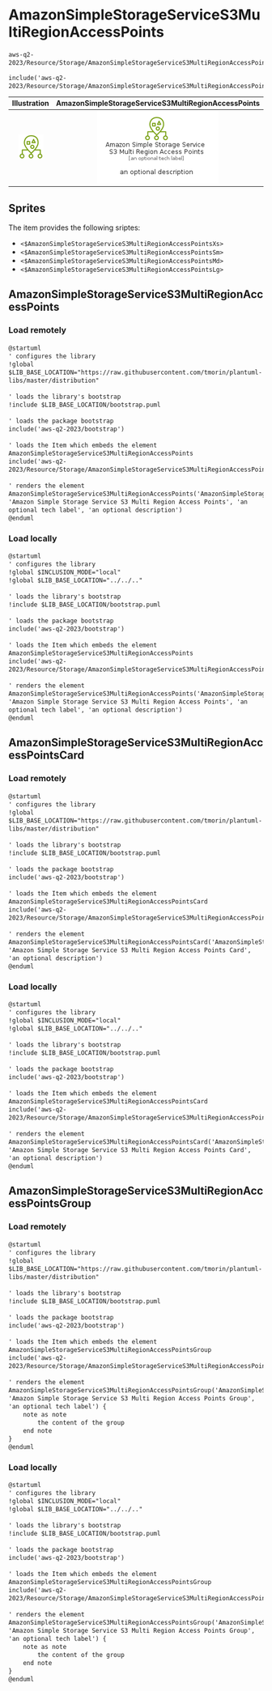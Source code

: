 # AmazonSimpleStorageServiceS3MultiRegionAccessPoints


```text
aws-q2-2023/Resource/Storage/AmazonSimpleStorageServiceS3MultiRegionAccessPoints
```

```text
include('aws-q2-2023/Resource/Storage/AmazonSimpleStorageServiceS3MultiRegionAccessPoints')
```



| Illustration | AmazonSimpleStorageServiceS3MultiRegionAccessPoints | AmazonSimpleStorageServiceS3MultiRegionAccessPointsCard | AmazonSimpleStorageServiceS3MultiRegionAccessPointsGroup |
| :---: | :---: | :---: | :---: |
| ![illustration for Illustration](../../../aws-q2-2023/Resource/Storage/AmazonSimpleStorageServiceS3MultiRegionAccessPoints.png) | ![illustration for AmazonSimpleStorageServiceS3MultiRegionAccessPoints](../../../aws-q2-2023/Resource/Storage/AmazonSimpleStorageServiceS3MultiRegionAccessPoints.Local.png) | ![illustration for AmazonSimpleStorageServiceS3MultiRegionAccessPointsCard](../../../aws-q2-2023/Resource/Storage/AmazonSimpleStorageServiceS3MultiRegionAccessPointsCard.Local.png) | ![illustration for AmazonSimpleStorageServiceS3MultiRegionAccessPointsGroup](../../../aws-q2-2023/Resource/Storage/AmazonSimpleStorageServiceS3MultiRegionAccessPointsGroup.Local.png) |



## Sprites
The item provides the following sriptes:

- `<$AmazonSimpleStorageServiceS3MultiRegionAccessPointsXs>`
- `<$AmazonSimpleStorageServiceS3MultiRegionAccessPointsSm>`
- `<$AmazonSimpleStorageServiceS3MultiRegionAccessPointsMd>`
- `<$AmazonSimpleStorageServiceS3MultiRegionAccessPointsLg>`





## AmazonSimpleStorageServiceS3MultiRegionAccessPoints

### Load remotely
```plantuml
@startuml
' configures the library
!global $LIB_BASE_LOCATION="https://raw.githubusercontent.com/tmorin/plantuml-libs/master/distribution"

' loads the library's bootstrap
!include $LIB_BASE_LOCATION/bootstrap.puml

' loads the package bootstrap
include('aws-q2-2023/bootstrap')

' loads the Item which embeds the element AmazonSimpleStorageServiceS3MultiRegionAccessPoints
include('aws-q2-2023/Resource/Storage/AmazonSimpleStorageServiceS3MultiRegionAccessPoints')

' renders the element
AmazonSimpleStorageServiceS3MultiRegionAccessPoints('AmazonSimpleStorageServiceS3MultiRegionAccessPoints', 'Amazon Simple Storage Service S3 Multi Region Access Points', 'an optional tech label', 'an optional description')
@enduml
```

### Load locally
```plantuml
@startuml
' configures the library
!global $INCLUSION_MODE="local"
!global $LIB_BASE_LOCATION="../../.."

' loads the library's bootstrap
!include $LIB_BASE_LOCATION/bootstrap.puml

' loads the package bootstrap
include('aws-q2-2023/bootstrap')

' loads the Item which embeds the element AmazonSimpleStorageServiceS3MultiRegionAccessPoints
include('aws-q2-2023/Resource/Storage/AmazonSimpleStorageServiceS3MultiRegionAccessPoints')

' renders the element
AmazonSimpleStorageServiceS3MultiRegionAccessPoints('AmazonSimpleStorageServiceS3MultiRegionAccessPoints', 'Amazon Simple Storage Service S3 Multi Region Access Points', 'an optional tech label', 'an optional description')
@enduml
```

## AmazonSimpleStorageServiceS3MultiRegionAccessPointsCard

### Load remotely
```plantuml
@startuml
' configures the library
!global $LIB_BASE_LOCATION="https://raw.githubusercontent.com/tmorin/plantuml-libs/master/distribution"

' loads the library's bootstrap
!include $LIB_BASE_LOCATION/bootstrap.puml

' loads the package bootstrap
include('aws-q2-2023/bootstrap')

' loads the Item which embeds the element AmazonSimpleStorageServiceS3MultiRegionAccessPointsCard
include('aws-q2-2023/Resource/Storage/AmazonSimpleStorageServiceS3MultiRegionAccessPoints')

' renders the element
AmazonSimpleStorageServiceS3MultiRegionAccessPointsCard('AmazonSimpleStorageServiceS3MultiRegionAccessPointsCard', 'Amazon Simple Storage Service S3 Multi Region Access Points Card', 'an optional description')
@enduml
```

### Load locally
```plantuml
@startuml
' configures the library
!global $INCLUSION_MODE="local"
!global $LIB_BASE_LOCATION="../../.."

' loads the library's bootstrap
!include $LIB_BASE_LOCATION/bootstrap.puml

' loads the package bootstrap
include('aws-q2-2023/bootstrap')

' loads the Item which embeds the element AmazonSimpleStorageServiceS3MultiRegionAccessPointsCard
include('aws-q2-2023/Resource/Storage/AmazonSimpleStorageServiceS3MultiRegionAccessPoints')

' renders the element
AmazonSimpleStorageServiceS3MultiRegionAccessPointsCard('AmazonSimpleStorageServiceS3MultiRegionAccessPointsCard', 'Amazon Simple Storage Service S3 Multi Region Access Points Card', 'an optional description')
@enduml
```

## AmazonSimpleStorageServiceS3MultiRegionAccessPointsGroup

### Load remotely
```plantuml
@startuml
' configures the library
!global $LIB_BASE_LOCATION="https://raw.githubusercontent.com/tmorin/plantuml-libs/master/distribution"

' loads the library's bootstrap
!include $LIB_BASE_LOCATION/bootstrap.puml

' loads the package bootstrap
include('aws-q2-2023/bootstrap')

' loads the Item which embeds the element AmazonSimpleStorageServiceS3MultiRegionAccessPointsGroup
include('aws-q2-2023/Resource/Storage/AmazonSimpleStorageServiceS3MultiRegionAccessPoints')

' renders the element
AmazonSimpleStorageServiceS3MultiRegionAccessPointsGroup('AmazonSimpleStorageServiceS3MultiRegionAccessPointsGroup', 'Amazon Simple Storage Service S3 Multi Region Access Points Group', 'an optional tech label') {
    note as note
        the content of the group
    end note
}
@enduml
```

### Load locally
```plantuml
@startuml
' configures the library
!global $INCLUSION_MODE="local"
!global $LIB_BASE_LOCATION="../../.."

' loads the library's bootstrap
!include $LIB_BASE_LOCATION/bootstrap.puml

' loads the package bootstrap
include('aws-q2-2023/bootstrap')

' loads the Item which embeds the element AmazonSimpleStorageServiceS3MultiRegionAccessPointsGroup
include('aws-q2-2023/Resource/Storage/AmazonSimpleStorageServiceS3MultiRegionAccessPoints')

' renders the element
AmazonSimpleStorageServiceS3MultiRegionAccessPointsGroup('AmazonSimpleStorageServiceS3MultiRegionAccessPointsGroup', 'Amazon Simple Storage Service S3 Multi Region Access Points Group', 'an optional tech label') {
    note as note
        the content of the group
    end note
}
@enduml
```


